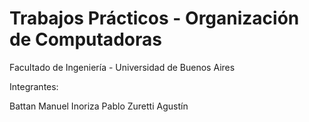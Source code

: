 # Trabajos Prácticos - Organización de Computadoras

Facultado de Ingeniería - Universidad de Buenos Aires

Integrantes:

Battan Manuel
Inoriza Pablo
Zuretti Agustín
